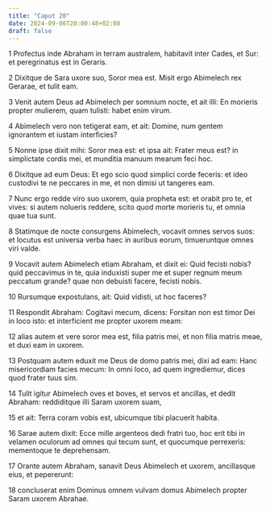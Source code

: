 ```yaml
---
title: "Caput 20"
date: 2024-09-06T20:00:48+02:00
draft: false
---
```



1 Profectus inde Abraham in terram australem, habitavit inter Cades, et Sur: et peregrinatus est in Geraris.

2 Dixitque de Sara uxore suo, Soror mea est. Misit ergo Abimelech rex Gerarae, et tulit eam.

3 Venit autem Deus ad Abimelech per somnium nocte, et ait illi: En morieris propter mulierem, quam tulisti: habet enim virum.

4 Abimelech vero non tetigerat eam, et ait: Domine, num gentem ignorantem et iustam interficies?

5 Nonne ipse dixit mihi: Soror mea est: et ipsa ait: Frater meus est? in simplictate cordis mei, et munditia manuum mearum feci hoc.

6 Dixitque ad eum Deus: Et ego scio quod simplici corde feceris: et ideo custodivi te ne peccares in me, et non dimisi ut tangeres eam.

7 Nunc ergo redde viro suo uxorem, quia propheta est: et orabit pro te, et vives: si autem nolueris reddere, scito quod morte morieris tu, et omnia quae tua sunt.

8 Statimque de nocte consurgens Abimelech, vocavit omnes servos suos: et locutus est universa verba haec in auribus eorum, timueruntque omnes viri valde.

9 Vocavit autem Abimelech etiam Abraham, et dixit ei: Quid fecisti nobis? quid peccavimus in te, quia induxisti super me et super regnum meum peccatum grande? quae non debuisti facere, fecisti nobis.

10 Rursumque expostulans, ait: Quid vidisti, ut hoc faceres?

11 Respondit Abraham: Cogitavi mecum, dicens: Forsitan non est timor Dei in loco isto: et interficient me propter uxorem meam:

12 alias autem et vere soror mea est, filia patris mei, et non filia matris meae, et duxi eam in uxorem.

13 Postquam autem eduxit me Deus de domo patris mei, dixi ad eam: Hanc misericordiam facies mecum: In omni loco, ad quem ingrediemur, dices quod frater tuus sim.

14 Tulit igitur Abimelech oves et boves, et servos et ancillas, et dedit Abraham: reddiditque illi Saram uxorem suam,

15 et ait: Terra coram vobis est, ubicumque tibi placuerit habita.

16 Sarae autem dixit: Ecce mille argenteos dedi fratri tuo, hoc erit tibi in velamen oculorum ad omnes qui tecum sunt, et quocumque perrexeris: mementoque te deprehensam.

17 Orante autem Abraham, sanavit Deus Abimelech et uxorem, ancillasque eius, et pepererunt:

18 concluserat enim Dominus omnem vulvam domus Abimelech propter Saram uxorem Abrahae.

